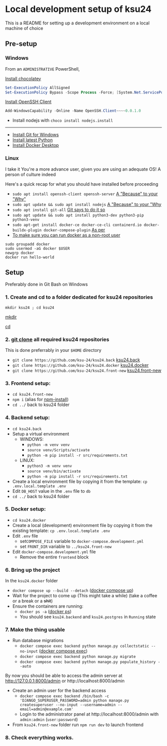 # Local development setup of ksu24

This is a README for setting up a development environment on a local machine of choice

## Pre-setup
### Windows

From an `ADMINISTRATIVE` PowerShell,
 
[Install chocolatey](https://chocolatey.org/install#individual)
```powershell
Set-ExecutionPolicy AllSigned
Set-ExecutionPolicy Bypass -Scope Process -Force; [System.Net.ServicePointManager]::SecurityProtocol = [System.Net.ServicePointManager]::SecurityProtocol -bor 3072; iex ((New-Object System.Net.WebClient).DownloadString('https://community.chocolatey.org/install.ps1'))
```
[Install OpenSSH Client](https://docs.sunfounder.com/projects/picar-x/en/latest/appendix/install_openssh_powershell.html)
```powershell
Add-WindowsCapability -Online -Name OpenSSH.Client~~~~0.0.1.0
```
* Install nodejs with `choco install nodejs.install`
---
* [Install Git for Windows](https://gitforwindows.org/)
* [Install latest Python](https://www.python.org/downloads/windows/)
* [Install Docker Desktop](https://docs.docker.com/desktop/setup/install/windows-install/)

### Linux

I take it You're a more advance user, given you are using an adequate OS! A person of culture indeed

Here's a quick recap for what you should have installed before proceeding

* `sudo apt install openssh-client openssh-server` [A "Because" to your "Why"](https://ubuntu.com/server/docs/openssh-server)
* `sudo apt update && sudo apt install nodejs` [A "Because" to your "Why](https://monovm.com/blog/install-npm-on-ubuntu/#Install-Node.js-and-npm-from-the-Ubuntu)
* `sudo apt install git-all` [Git says to do it so](https://git-scm.com/book/en/v2/Getting-Started-Installing-Git)
* `sudo apt update && sudo apt install python3-dev python3-pip python3-venv`
* `sudo apt-get install docker-ce docker-ce-cli containerd.io docker-buildx-plugin docker-compose-plugin` [As per](https://docs.docker.com/engine/install/ubuntu/)
* [To make sure you can run docker as a non-root user](https://docs.docker.com/engine/install/linux-postinstall/)
```shell
sudo groupadd docker
sudo usermod -aG docker $USER
newgrp docker
docker run hello-world
```

## Setup

Preferably done in Git Bash on Windows

### 1. Create and cd to a folder dedicated for ksu24 repositories

```shell
mkdir ksu24 ; cd ksu24
```
[mkdir](https://en.wikipedia.org/wiki/Mkdir)

[cd](https://en.wikipedia.org/wiki/Cd_(command))
### 2. [git clone] all required ksu24 repositories

This is done preferrably in your `$HOME` directory
  * `git clone https://github.com/ksu-24/ksu24.back` [ksu24.back]
  * `git clone https://github.com/ksu-24/ksu24.docker` [ksu24.docker]
  * `git clone https://github.com/ksu-24/ksu24.front-new` [ksu24.front-new]
### 3. Frontend setup:

  * `cd ksu24.front-new`
  * `npm i` (alias for [npm-install](https://docs.npmjs.com/cli/v8/commands/npm-install))
  * `cd ../` back to ksu24 folder
### 4. Backend setup:

  * `cd ksu24.back`
  * Setup a virtual environment
    * WINDOWS: 
      * `python -m venv venv`
      * `source venv/Scripts/activate`
      * `python -m pip install -r src/requirements.txt`
    * LINUX: 
      * `python3 -m venv venv`
      * `source venv/bin/activate`
      * `python -m pip install -r src/requirements.txt`
  * Create a local environment file by copying it from the template: `cp .env.local.template .env`
  * Edit `DB_HOST` value in the `.env` file to `db`
  * `cd ../` back to ksu24 folder
### 5. Docker setup:
  
  * `cd ksu24.docker`
  * Create a local (development) environment file by copying it from the existing template: `cp .env.local.template .env`
  * Edit `.env` file
    * set`COMPOSE_FILE` variable to `docker-compose.development.yml`
    * set `FRONT_DIR` variable to `../ksu24.front-new`
  * Edit `docker-compose.development.yml` file
    * Remove the entire `frontend` block
### 6. Bring up the project 

In the `ksu24.docker` folder
  * `docker compose up --build --detach` ([docker compose up])
  * Wait for the project to come up (This might take a while) (take a coffee or a break or a ~~shit~~)
  * Ensure the containers are running: 
    * `docker ps -a` ([docker ps])
    * You should see `ksu24.backend` and `ksu24.postgres` in `Running` state
### 7. Make the thing usable

  * Run database migrations
    * `docker compose exec backend python manage.py collectstatic --no-input` ([docker compose exec])
    * `docker compose exec backend python manage.py migrate`
    * `docker compose exec backend python manage.py populate_history --auto`

By now you should be able to access the admin server at http://127.0.0.1:8000/admin or http://localhost:8000/admin
  * Create an admin user for the backend access
    * `docker compose exec backend /bin/bash -c 'DJANGO_SUPERUSER_PASSWORD=admin python manage.py createsuperuser --no-input --username=admin --email=admin@example.com'`
    * Login to the administrator panel at http://localhost:8000/admin with `admin:admin` (`user:password`)
  * From `ksu24.front-new` folder run `npm run dev` to launch frontend
### 8. Check everything works.
  

<!-- References -->

[ksu24.back]: https://github.com/ksu-24/ksu24.back
[ksu24.docker]: https://github.com/ksu-24/ksu24.docker
[ksu24.front-new]: https://github.com/ksu-24/ksu24.front-new
[git clone]: https://git-scm.com/docs/git-clone
[docker compose up]: https://docs.docker.com/reference/cli/docker/compose/up/
[docker compose exec]: https://docs.docker.com/reference/cli/docker/compose/exec
[docker ps]: https://docs.docker.com/reference/cli/docker/container/ls
